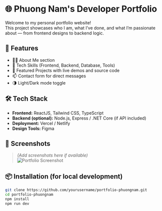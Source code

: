 # 🌐 Phuong Nam's Developer Portfolio

Welcome to my personal portfolio website!  
This project showcases who I am, what I’ve done, and what I’m passionate about — from frontend designs to backend logic.

## 🚀 Features

- 👨‍💻 About Me section
- 🧠 Tech Skills (Frontend, Backend, Database, Tools)
- 📂 Featured Projects with live demos and source code
- 📫 Contact form for direct messages
- 🌗 Light/Dark mode toggle

## 🛠️ Tech Stack

- **Frontend:** ReactJS, Tailwind CSS, TypeScript
- **Backend (optional):** Node.js, Express / .NET Core (if API included)
- **Deployment:** Vercel / Netlify
- **Design Tools:** Figma

## 📸 Screenshots

> _(Add screenshots here if available)_  
![Portfolio Screenshot](./screenshot.png)

## 📦 Installation (for local development)

```bash
git clone https://github.com/yourusername/portfolio-phuongnam.git
cd portfolio-phuongnam
npm install
npm run dev
